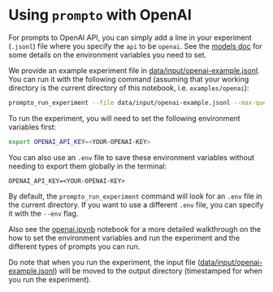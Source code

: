 # Using `prompto` with OpenAI

For prompts to OpenAI API, you can simply add a line in your experiment (`.jsonl`) file where you specify the `api` to be `openai`. See the [models doc](./../../docs/openai.md) for some details on the environment variables you need to set.

We provide an example experiment file in [data/input/openai-example.jsonl](./data/input/openai-example.jsonl). You can run it with the following command (assuming that your working directory is the current directory of this notebook, i.e. `examples/openai`):
```bash
prompto_run_experiment --file data/input/openai-example.jsonl --max-queries 30
```

To run the experiment, you will need to set the following environment variables first:
```bash
export OPENAI_API_KEY=<YOUR-OPENAI-KEY>
```

You can also use an `.env` file to save these environment variables without needing to export them globally in the terminal:
```
OPENAI_API_KEY=<YOUR-OPENAI-KEY>
```

By default, the `prompto_run_experiment` command will look for an `.env` file in the current directory. If you want to use a different `.env` file, you can specify it with the `--env` flag.

Also see the [openai.ipynb](./openai.ipynb) notebook for a more detailed walkthrough on the how to set the environment variables and run the experiment and the different types of prompts you can run.

Do note that when you run the experiment, the input file ([data/input/openai-example.jsonl](./data/input/openai-example.jsonl)) will be moved to the output directory (timestamped for when you run the experiment).

